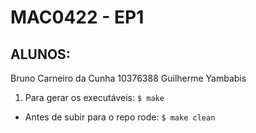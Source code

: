 # MAC0422 - EP1

## ALUNOS:
Bruno Carneiro da Cunha 10376388
Guilherme Yambabis

1. Para gerar os executáveis:
```$ make```

* Antes de subir para o repo rode:
```$ make clean```
